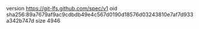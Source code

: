 version https://git-lfs.github.com/spec/v1
oid sha256:89a7679af9ac9cdbdb49e4c567d0190d18576d03243810e7af7d933a342b747d
size 4946
